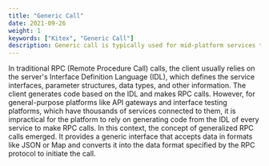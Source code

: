 ```yaml
---
title: "Generic Call"
date: 2021-09-26
weight: 1
keywords: ["Kitex", "Generic Call"]
description: Generic call is typically used for mid-platform services that do not need generated code.
---
```


In traditional RPC (Remote Procedure Call) calls, the client usually relies on the server's Interface Definition Language (IDL), which defines the service interfaces, parameter structures, data types, and other information. The client generates code based on the IDL and makes RPC calls. However, for general-purpose platforms like API gateways and interface testing platforms, which have thousands of services connected to them, it is impractical for the platform to rely on generating code from the IDL of every service to make RPC calls. In this context, the concept of generalized RPC calls emerged. It provides a generic interface that accepts data in formats like JSON or Map and converts it into the data format specified by the RPC protocol to initiate the call.

